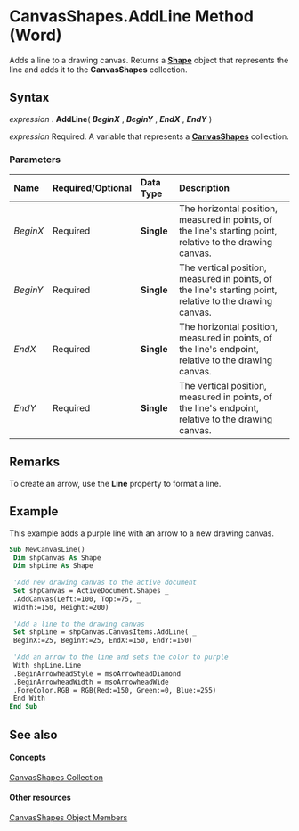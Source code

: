 
# CanvasShapes.AddLine Method (Word)

Adds a line to a drawing canvas. Returns a  **[Shape](604029ce-9b2f-9748-5d4e-b458796fa2f0.md)** object that represents the line and adds it to the **CanvasShapes** collection.


## Syntax

 _expression_ . **AddLine**( **_BeginX_** , **_BeginY_** , **_EndX_** , **_EndY_** )

 _expression_ Required. A variable that represents a **[CanvasShapes](f4b37915-7fde-2a21-0df0-fc3c97983900.md)** collection.


### Parameters



|**Name**|**Required/Optional**|**Data Type**|**Description**|
|:-----|:-----|:-----|:-----|
| _BeginX_|Required| **Single**|The horizontal position, measured in points, of the line's starting point, relative to the drawing canvas.|
| _BeginY_|Required| **Single**|The vertical position, measured in points, of the line's starting point, relative to the drawing canvas.|
| _EndX_|Required| **Single**|The horizontal position, measured in points, of the line's endpoint, relative to the drawing canvas.|
| _EndY_|Required| **Single**|The vertical position, measured in points, of the line's endpoint, relative to the drawing canvas.|

## Remarks

To create an arrow, use the  **Line** property to format a line.


## Example

This example adds a purple line with an arrow to a new drawing canvas.


```vb
Sub NewCanvasLine() 
 Dim shpCanvas As Shape 
 Dim shpLine As Shape 
 
 'Add new drawing canvas to the active document 
 Set shpCanvas = ActiveDocument.Shapes _ 
 .AddCanvas(Left:=100, Top:=75, _ 
 Width:=150, Height:=200) 
 
 'Add a line to the drawing canvas 
 Set shpLine = shpCanvas.CanvasItems.AddLine( _ 
 BeginX:=25, BeginY:=25, EndX:=150, EndY:=150) 
 
 'Add an arrow to the line and sets the color to purple 
 With shpLine.Line 
 .BeginArrowheadStyle = msoArrowheadDiamond 
 .BeginArrowheadWidth = msoArrowheadWide 
 .ForeColor.RGB = RGB(Red:=150, Green:=0, Blue:=255) 
 End With 
End Sub
```


## See also


#### Concepts


[CanvasShapes Collection](f4b37915-7fde-2a21-0df0-fc3c97983900.md)
#### Other resources


[CanvasShapes Object Members](77b4d2f5-0ced-82ec-68ee-895c398d0c9f.md)

